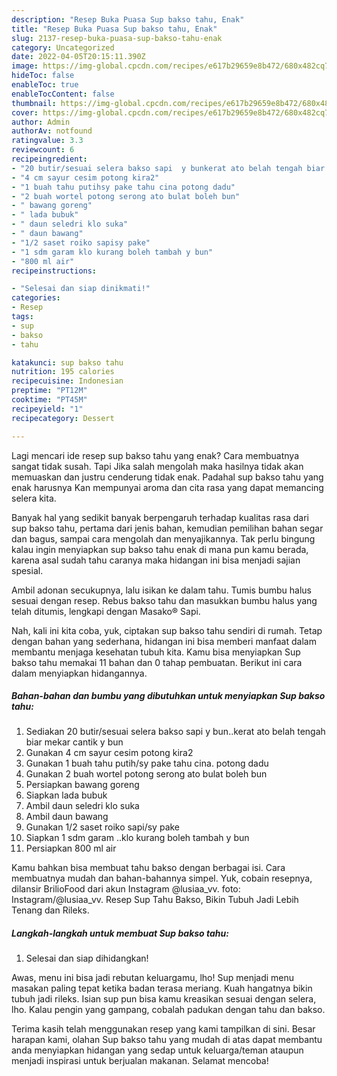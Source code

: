 ```yaml
---
description: "Resep Buka Puasa Sup bakso tahu, Enak"
title: "Resep Buka Puasa Sup bakso tahu, Enak"
slug: 2137-resep-buka-puasa-sup-bakso-tahu-enak
category: Uncategorized
date: 2022-04-05T20:15:11.390Z
image: https://img-global.cpcdn.com/recipes/e617b29659e8b472/680x482cq70/sup-bakso-tahu-foto-resep-utama.jpg
hideToc: false
enableToc: true
enableTocContent: false
thumbnail: https://img-global.cpcdn.com/recipes/e617b29659e8b472/680x482cq70/sup-bakso-tahu-foto-resep-utama.jpg
cover: https://img-global.cpcdn.com/recipes/e617b29659e8b472/680x482cq70/sup-bakso-tahu-foto-resep-utama.jpg
author: Admin
authorAv: notfound
ratingvalue: 3.3
reviewcount: 6
recipeingredient:
- "20 butir/sesuai selera bakso sapi  y bunkerat ato belah tengah biar mekar cantik y bun"
- "4 cm sayur cesim potong kira2"
- "1 buah tahu putihsy pake tahu cina potong dadu"
- "2 buah wortel potong serong ato bulat boleh bun"
- " bawang goreng"
- " lada bubuk"
- " daun seledri klo suka"
- " daun bawang"
- "1/2 saset roiko sapisy pake"
- "1 sdm garam klo kurang boleh tambah y bun"
- "800 ml air"
recipeinstructions:

- "Selesai dan siap dinikmati!"
categories:
- Resep
tags:
- sup
- bakso
- tahu

katakunci: sup bakso tahu 
nutrition: 195 calories
recipecuisine: Indonesian
preptime: "PT12M"
cooktime: "PT45M"
recipeyield: "1"
recipecategory: Dessert

---
```



Lagi mencari ide resep sup bakso tahu yang enak? Cara membuatnya sangat tidak susah. Tapi Jika salah mengolah maka hasilnya tidak akan memuaskan dan justru cenderung tidak enak. Padahal sup bakso tahu yang enak harusnya Kan mempunyai aroma dan cita rasa yang dapat memancing selera kita.


Banyak hal yang sedikit banyak berpengaruh terhadap kualitas rasa dari sup bakso tahu, pertama dari jenis bahan, kemudian pemilihan bahan segar dan bagus, sampai cara mengolah dan menyajikannya. Tak perlu bingung kalau ingin menyiapkan sup bakso tahu enak di mana pun kamu berada, karena asal sudah tahu caranya maka hidangan ini bisa menjadi sajian spesial.

Ambil adonan secukupnya, lalu isikan ke dalam tahu. Tumis bumbu halus sesuai dengan resep. Rebus bakso tahu dan masukkan bumbu halus yang telah ditumis, lengkapi dengan Masako® Sapi.


Nah, kali ini kita coba, yuk, ciptakan sup bakso tahu sendiri di rumah. Tetap dengan bahan yang sederhana, hidangan ini bisa memberi manfaat dalam membantu menjaga kesehatan tubuh kita. Kamu bisa menyiapkan Sup bakso tahu memakai 11 bahan dan 0 tahap pembuatan. Berikut ini cara dalam menyiapkan hidangannya.

<!--inarticleads1-->

##### Bahan-bahan dan bumbu yang dibutuhkan untuk menyiapkan Sup bakso tahu:

1. Sediakan 20 butir/sesuai selera bakso sapi  y bun..kerat ato belah tengah biar mekar cantik y bun
1. Gunakan 4 cm sayur cesim potong kira2
1. Gunakan 1 buah tahu putih/sy pake tahu cina. potong dadu
1. Gunakan 2 buah wortel potong serong ato bulat boleh bun
1. Persiapkan  bawang goreng
1. Siapkan  lada bubuk
1. Ambil  daun seledri klo suka
1. Ambil  daun bawang
1. Gunakan 1/2 saset roiko sapi/sy pake
1. Siapkan 1 sdm garam ..klo kurang boleh tambah y bun
1. Persiapkan 800 ml air


Kamu bahkan bisa membuat tahu bakso dengan berbagai isi. Cara membuatnya mudah dan bahan-bahannya simpel. Yuk, cobain resepnya, dilansir BrilioFood dari akun Instagram @lusiaa_vv. foto: Instagram/@lusiaa_vv. Resep Sup Tahu Bakso, Bikin Tubuh Jadi Lebih Tenang dan Rileks. 

<!--inarticleads2-->

##### Langkah-langkah untuk membuat Sup bakso tahu:


1. Selesai dan siap dihidangkan!

Awas, menu ini bisa jadi rebutan keluargamu, lho! Sup menjadi menu masakan paling tepat ketika badan terasa meriang. Kuah hangatnya bikin tubuh jadi rileks. Isian sup pun bisa kamu kreasikan sesuai dengan selera, lho. Kalau pengin yang gampang, cobalah padukan dengan tahu dan bakso. 

Terima kasih telah menggunakan resep yang kami tampilkan di sini. Besar harapan kami, olahan Sup bakso tahu yang mudah di atas dapat membantu anda menyiapkan hidangan yang sedap untuk keluarga/teman ataupun menjadi inspirasi untuk berjualan makanan. Selamat mencoba!
